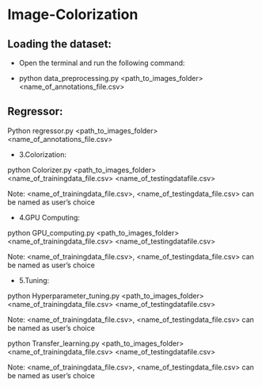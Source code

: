 # Image-Colorization

## Loading the dataset:
* Open the terminal and run the following command:

* python data_preprocessing.py <path_to_images_folder> <name_of_annotations_file.csv>

## Regressor:

Python regressor.py <path_to_images_folder> <name_of_annotations_file.csv>

* 3.Colorization:

python Colorizer.py <path_to_images_folder> <name_of_trainingdata_file.csv> <name_of_testingdatafile.csv>

Note: <name_of_trainingdata_file.csv>, <name_of_testingdata_file.csv> can be named as user’s choice

* 4.GPU Computing:

python GPU_computing.py <path_to_images_folder> <name_of_trainingdata_file.csv> <name_of_testingdatafile.csv>

Note: <name_of_trainingdata_file.csv>, <name_of_testingdata_file.csv> can be named as user’s choice

* 5.Tuning:

python Hyperparameter_tuning.py <path_to_images_folder> <name_of_trainingdata_file.csv> <name_of_testingdatafile.csv>

Note: <name_of_trainingdata_file.csv>, <name_of_testingdata_file.csv> can be named as user’s choice


python Transfer_learning.py <path_to_images_folder> <name_of_trainingdata_file.csv> <name_of_testingdatafile.csv>

Note: <name_of_trainingdata_file.csv>, <name_of_testingdata_file.csv> can be named as user’s choice
